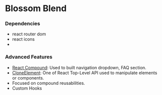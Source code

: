 # Blossom Blend

### Dependencies

-    react router dom
-    react icons
-

### Advanced Features

-    [React Compound](https://www.smashingmagazine.com/2021/08/compound-components-react/): Used to built navigation dropdown, FAQ section.
-    [CloneElement](https://react.dev/reference/react/cloneElement): One of React Top-Level API used to manipulate elements or components.
-    Focused on compound reusabilities.
-    Custom Hooks
